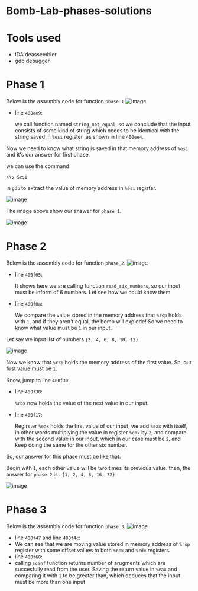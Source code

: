# Bomb-Lab-phases-solutions
# Tools used
* IDA deassembler
* gdb debugger
# Phase 1
Below is the assembly code for function ```phase_1```
![image](https://github.com/Ahmed-waled/Bomb-Lab-phases-solutions/assets/103792966/0f151010-ca0f-4040-ba32-c99dbf631bc1)
- line ```400ee9```:

  we call function named ```string_not_equal```, so we conclude that the input consists of some kind of string which needs to be identical with the string saved in ```%esi``` register ,as shown in line ```400ee4```.
  
Now we need to know what string is saved in that memory address of ```%esi``` and it's our answer for first phase.

we can use the command 

```x\s $esi``` 

in ```gdb``` to extract the value of memory address in ```%esi``` register.

![image](https://github.com/Ahmed-waled/Bomb-Lab-phases-solutions/assets/103792966/49cb516c-a840-4012-b8e4-5920064333ea)

The image above show our answer for ```phase 1```.

![image](https://github.com/Ahmed-waled/Bomb-Lab-phases-solutions/assets/103792966/8e3fcf40-69ae-4b27-8705-17e19cceb383)

# Phase 2
Below is the assembly code for function ```phase_2```.
![image](https://github.com/Ahmed-waled/Bomb-Lab-phases-solutions/assets/103792966/43d86e0b-f3c1-4ddc-94ca-2cd94be98c97)
- line ```400f05```:

  It shows here we are calling function ```read_six_numbers```, so our input must be inform of 6 numbers. Let see how we could know them
- line ```400f0a```:

  We compare the value stored in the memory address that ```%rsp``` holds with ```1```, and if they aren't equal, the bomb will explode!
So we need to know what value must be ```1``` in our input.

Let say we input list of numbers ```{2, 4, 6, 8, 10, 12}```

![image](https://github.com/Ahmed-waled/Bomb-Lab-phases-solutions/assets/103792966/99206dc3-36ed-46f2-99b7-6a914d5e222e)

Now we know that ```%rsp``` holds the memory address of the first value. So, our first value must be ```1```.

Know, jump to line ```400f30```.

- line ```400f30```:

  ```%rbx``` now holds the value of the next value in our input.
- line ```400f17```:

  Regirster ```%eax``` holds the first value of our input, we add ```%eax``` with itself, in other words multiplying the value in register ```%eax``` by ```2```, and compare with the second value in our input, which in our case must be ```2```, and keep doing the same for the other six number.
  
So, our answer for this phase must be like that:

  Begin with ```1```, each other value will be two times its previous value.
then, the answer for ```phase 2``` is : ```{1, 2, 4, 8, 16, 32}```

![image](https://github.com/Ahmed-waled/Bomb-Lab-phases-solutions/assets/103792966/9b236dcc-3767-43ae-8bae-ab212cb353c1)

 # Phase 3
 Below is the assembly code for function ```phase_3```.
![image](https://github.com/Ahmed-waled/Bomb-Lab-phases-solutions/assets/103792966/853d554f-41f4-4d5a-8be9-08512dc4393e)

- line ```400f47``` and line ```400f4c```:
-   We can see that we are moving value stored in memory address of ```%rsp``` register with some offset values to both ```%rcx``` and ```%rdx``` registers.
- line ```400f60```:
-   calling ```scanf``` function returns number of arugments which are succesfully read from the user. Saving the return value in ```%eax``` and comparing it with ```1``` to be greater than, which deduces that the input must be more than one input 





